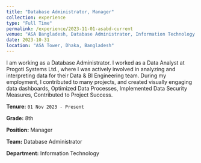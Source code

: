 ```yaml
---
title: "Database Administrator, Manager"
collection: experience
type: "Full Time"
permalink: /experience/2023-11-01-asabd-current
venue: "ASA Bangladesh, Database Administrator, Information Technology (01 Nov 2023 - Present)"
date: 2023-10-31
location: "ASA Tower, Dhaka, Bangladesh"
---
```


I am working as a Database Administrator. I worked as a Data Analyst at Progoti Systems Ltd., where I was actively involved in analyzing and interpreting data for their Data & BI Engineering team. During my employment, I contributed to many projects, and created visually engaging data dashboards, Optimized Data Processes, Implemented Data Security Measures, Contributed to Project Success.

**Tenure:** `01 Nov 2023 - Present`

**Grade:** 8th

**Position:** Manager

**Team:** Database Administrator

**Department:** Information Technology

